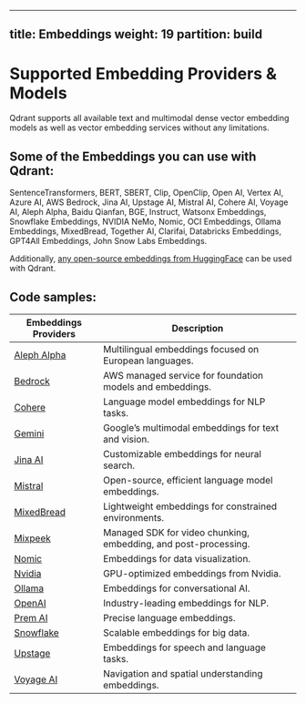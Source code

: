 
---
title: Embeddings
weight: 19
partition: build
---
# Supported Embedding Providers & Models

Qdrant supports all available text and multimodal dense vector embedding models as well as vector embedding services without any limitations. 

## Some of the Embeddings you can use with Qdrant:

SentenceTransformers, BERT, SBERT, Clip, OpenClip, Open AI, Vertex AI, Azure AI, AWS Bedrock, Jina AI, Upstage AI, Mistral AI, Cohere AI, Voyage AI, Aleph Alpha, Baidu Qianfan, BGE, Instruct, Watsonx Embeddings, Snowflake Embeddings, NVIDIA NeMo, Nomic, OCI Embeddings, Ollama Embeddings, MixedBread, Together AI, Clarifai, Databricks Embeddings, GPT4All Embeddings, John Snow Labs Embeddings.

Additionally, [any open-source embeddings from HuggingFace](https://huggingface.co/spaces/mteb/leaderboard) can be used with Qdrant. 

## Code samples:

| Embeddings Providers          | Description |
| ----------------------------- | ----------- |
| [Aleph Alpha](./aleph-alpha/) | Multilingual embeddings focused on European languages. |
| [Bedrock](./bedrock/)         | AWS managed service for foundation models and embeddings. |
| [Cohere](./cohere/)           | Language model embeddings for NLP tasks. |
| [Gemini](./gemini/)           | Google’s multimodal embeddings for text and vision. 
| [Jina AI](./jina-embeddings/)     | Customizable embeddings for neural search. |
| [Mistral](./mistral/)         | Open-source, efficient language model embeddings. |
| [MixedBread](./mixedbread/)   | Lightweight embeddings for constrained environments. |
| [Mixpeek](./mixpeek/)         | Managed SDK for video chunking, embedding, and post-processing.​ |
| [Nomic](./nomic/)             | Embeddings for data visualization. |
| [Nvidia](./nvidia/)      | GPU-optimized embeddings from Nvidia. |
| [Ollama](./ollama/)           | Embeddings for conversational AI. |
| [OpenAI](./openai/)           | Industry-leading embeddings for NLP. |
| [Prem AI](./premai/)          | Precise language embeddings. |
| [Snowflake](./snowflake/)     | Scalable embeddings for big data. |
| [Upstage](./upstage/)         | Embeddings for speech and language tasks. |
| [Voyage AI](./voyage/)        | Navigation and spatial understanding embeddings. |
